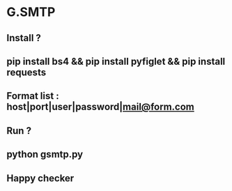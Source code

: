 # G.SMTP

## Install ? 
## pip install bs4 && pip install pyfiglet && pip install requests

## Format list : host|port|user|password|mail@form.com


## Run ?
## python gsmtp.py
## Happy checker
